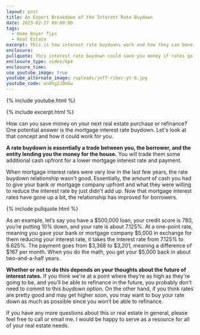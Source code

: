 ```yaml
---
layout: post
title: An Expert Breakdown of the Interest Rate Buydown
date: 2023-02-27 00:00:00
tags:
  - Home Buyer Tips
  - Real Estate
excerpt: This is how interest rate buydowns work and how they can benefit you.
enclosure:
pullquote: This interest rate buydown could save you money if rates go up.
enclosure_type: video/mp4
enclosure_time:
use_youtube_image: true
youtube_alternate_image: /uploads/jeff-riber-yt-6.jpg
youtube_code: en4hg2JDmGw
---
```

{% include youtube.html %}

{% include excerpt.html %}

How can you save money on your next real estate purchase or refinance? One potential answer is the mortgage interest rate buydown. Let's look at that concept and how it could work for you.

**A rate buydown is essentially a trade between you, the borrower, and the entity lending you the money for the house.** You will trade them some additional cash upfront for a lower mortgage interest rate and payment.&nbsp;

When mortgage interest rates were very low in the last few years, the rate buydown relationship wasn't good. Essentially, the amount of cash you had to give your bank or mortgage company upfront and what they were willing to reduce the interest rate by just didn't add up. Now that mortgage interest rates have gone up a bit, the relationship has improved for borrowers.

{% include pullquote.html %}

As an example, let’s say you have a $500,000 loan, your credit score is 780, you’re putting 10% down, and your rate is about 7.125%. At a one-point rate, meaning you gave your bank or mortgage company $5,000 in exchange for them reducing your interest rate, it takes the interest rate from 7.125% to 6.625%. The payment goes from $3,368 to $3,201, meaning a difference of $167 per month. When you do the math, you get your $5,000 back in about two-and-a-half years.&nbsp;

**Whether or not to do this depends on your thoughts about the future of interest rates.** If you think we're at a point where they’re as high as they're going to be, and you’ll be able to refinance in the future, you probably don't need to commit to this buydown option. On the other hand, if you think rates are pretty good and may get higher soon, you may want to buy your rate down as much as possible since you won’t be able to refinance.

If you have any more questions about this or real estate in general, please feel free to call or email me. I would be happy to serve as a resource for all of your real estate needs.